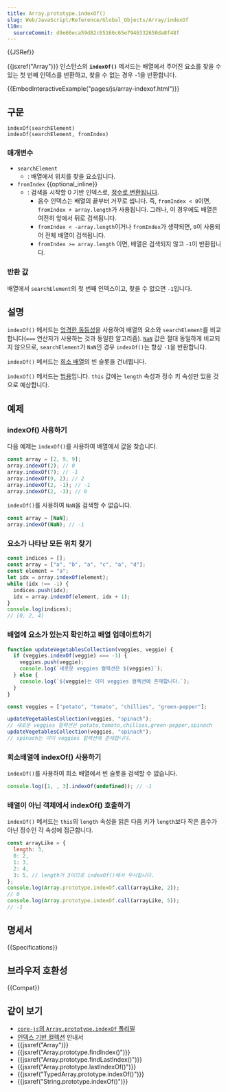 ```yaml
---
title: Array.prototype.indexOf()
slug: Web/JavaScript/Reference/Global_Objects/Array/indexOf
l10n:
  sourceCommit: d9e66eca59d82c65166c65e7946332650da8f48f
---
```


{{JSRef}}

{{jsxref("Array")}} 인스턴스의 **`indexOf()`** 메서드는 배열에서 주어진 요소를 찾을 수 있는 첫 번째 인덱스를 반환하고, 찾을 수 없는 경우 -1을 반환합니다.

{{EmbedInteractiveExample("pages/js/array-indexof.html")}}

## 구문

```js-nolint
indexOf(searchElement)
indexOf(searchElement, fromIndex)
```

### 매개변수

- `searchElement`
  - : 배열에서 위치를 찾을 요소입니다.
- `fromIndex` {{optional_inline}}
  - : 검색을 시작할 0 기반 인덱스로, [정수로 변환됩니다](/ko/docs/Web/JavaScript/Reference/Global_Objects/Number#정수_변환).
    - 음수 인덱스는 배열의 끝부터 거꾸로 셉니다. 즉, `fromIndex < 0`이면, `fromIndex + array.length`가 사용됩니다. 그러나, 이 경우에도 배열은 여전히 앞에서 뒤로 검색됩니다.
    - `fromIndex < -array.length`이거나 `fromIndex`가 생략되면, `0`이 사용되어 전체 배열이 검색됩니다.
    - `fromIndex >= array.length` 이면, 배열은 검색되지 않고 `-1`이 반환됩니다.

### 반환 값

배열에서 `searchElement`의 첫 번째 인덱스이고, 찾을 수 없으면 `-1`입니다.

## 설명

`indexOf()` 메서드는 [엄격한 동등성](/ko/docs/Web/JavaScript/Reference/Operators/Strict_equality)을 사용하여 배열의 요소와 `searchElement`를 비교합니다(`===` 연산자가 사용하는 것과 동일한 알고리즘). [`NaN`](/ko/docs/Web/JavaScript/Reference/Global_Objects/NaN) 값은 절대 동일하게 비교되지 않으므로, `searchElement`가 `NaN`인 경우 `indexOf()`는 항상 `-1`을 반환합니다.

`indexOf()` 메서드는 [희소 배열](/ko/docs/Web/JavaScript/Guide/Indexed_collections#희소_배열)의 빈 슬롯을 건너뜁니다.

`indexOf()` 메서드는 [범용](/ko/docs/Web/JavaScript/Reference/Global_Objects/Array#범용_배열_메서드)입니다. `this` 값에는 `length` 속성과 정수 키 속성만 있을 것으로 예상합니다.

## 예제

### indexOf() 사용하기

다음 예제는 `indexOf()`를 사용하여 배열에서 값을 찾습니다.

```js
const array = [2, 9, 9];
array.indexOf(2); // 0
array.indexOf(7); // -1
array.indexOf(9, 2); // 2
array.indexOf(2, -1); // -1
array.indexOf(2, -3); // 0
```

`indexOf()`를 사용하여 `NaN`을 검색할 수 없습니다.

```js
const array = [NaN];
array.indexOf(NaN); // -1
```

### 요소가 나타난 모든 위치 찾기

```js
const indices = [];
const array = ["a", "b", "a", "c", "a", "d"];
const element = "a";
let idx = array.indexOf(element);
while (idx !== -1) {
  indices.push(idx);
  idx = array.indexOf(element, idx + 1);
}
console.log(indices);
// [0, 2, 4]
```

### 배열에 요소가 있는지 확인하고 배열 업데이트하기

```js
function updateVegetablesCollection(veggies, veggie) {
  if (veggies.indexOf(veggie) === -1) {
    veggies.push(veggie);
    console.log(`새로운 veggies 컬력션은 ${veggies}`);
  } else {
    console.log(`${veggie}는 이미 veggies 컬렉션에 존재합니다.`);
  }
}

const veggies = ["potato", "tomato", "chillies", "green-pepper"];

updateVegetablesCollection(veggies, "spinach");
// 새로운 veggies 컬력션은 potato,tomato,chillies,green-pepper,spinach
updateVegetablesCollection(veggies, "spinach");
// spinach는 이미 veggies 컬렉션에 존재합니다.
```

### 희소배열에 indexOf() 사용하기

`indexOf()`를 사용하여 희소 배열에서 빈 슬롯을 검색할 수 없습니다.

```js
console.log([1, , 3].indexOf(undefined)); // -1
```

### 배열이 아닌 객체에서 indexOf() 호출하기

`indexOf()` 메서드는 `this`의 `length` 속성을 읽은 다음 키가 `length`보다 작은 음수가 아닌 정수인 각 속성에 접근합니다.

```js
const arrayLike = {
  length: 3,
  0: 2,
  1: 3,
  2: 4,
  3: 5, // length가 3이므로 indexOf()에서 무시됩니다.
};
console.log(Array.prototype.indexOf.call(arrayLike, 2));
// 0
console.log(Array.prototype.indexOf.call(arrayLike, 5));
// -1
```

## 명세서

{{Specifications}}

## 브라우저 호환성

{{Compat}}

## 같이 보기

- [`core-js`의 `Array.prototype.indexOf` 폴리필](https://github.com/zloirock/core-js#ecmascript-array)
- [인덱스 기반 컬렉션](/ko/docs/Web/JavaScript/Guide/Indexed_collections) 안내서
- {{jsxref("Array")}}
- {{jsxref("Array.prototype.findIndex()")}}
- {{jsxref("Array.prototype.findLastIndex()")}}
- {{jsxref("Array.prototype.lastIndexOf()")}}
- {{jsxref("TypedArray.prototype.indexOf()")}}
- {{jsxref("String.prototype.indexOf()")}}
